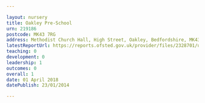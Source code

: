 ```yaml
---

layout: nursery
title: Oakley Pre-School
urn: 219186
postcode: MK43 7RG
address: Methodist Church Hall, High Street, Oakley, Bedfordshire, MK43 7RG
latestReportUrl: https://reports.ofsted.gov.uk/provider/files/2328701/urn/219186.pdf
teaching: 0
development: 0
leadership: 1
outcomes: 0
overall: 1
date: 01 April 2018 
datePublish: 23/01/2014

---
```

